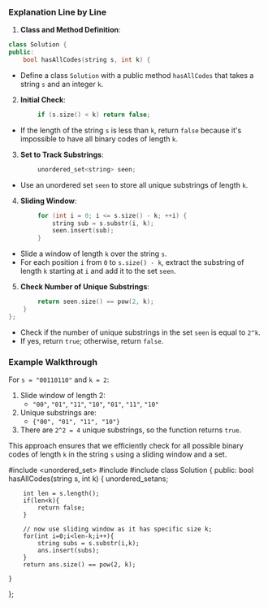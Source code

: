 
### Explanation Line by Line

1. **Class and Method Definition**:

```cpp
class Solution {
public:
    bool hasAllCodes(string s, int k) {
```

- Define a class `Solution` with a public method `hasAllCodes` that takes a string `s` and an integer `k`.

2. **Initial Check**:

```cpp
        if (s.size() < k) return false;
```

- If the length of the string `s` is less than `k`, return `false` because it's impossible to have all binary codes of length `k`.

3. **Set to Track Substrings**:

```cpp
        unordered_set<string> seen;
```

- Use an unordered set `seen` to store all unique substrings of length `k`.

4. **Sliding Window**:

```cpp
        for (int i = 0; i <= s.size() - k; ++i) {
            string sub = s.substr(i, k);
            seen.insert(sub);
        }
```

- Slide a window of length `k` over the string `s`.
- For each position `i` from `0` to `s.size() - k`, extract the substring of length `k` starting at `i` and add it to the set `seen`.

5. **Check Number of Unique Substrings**:

```cpp
        return seen.size() == pow(2, k);
    }
};
```

- Check if the number of unique substrings in the set `seen` is equal to `2^k`.
- If yes, return `true`; otherwise, return `false`.

### Example Walkthrough

For `s = "00110110"` and `k = 2`:

1. Slide window of length 2:
   - `"00"`, `"01"`, `"11"`, `"10"`, `"01"`, `"11"`, `"10"`
2. Unique substrings are:
   - `{"00", "01", "11", "10"}`
3. There are `2^2 = 4` unique substrings, so the function returns `true`.

This approach ensures that we efficiently check for all possible binary codes of length `k` in the string `s` using a sliding window and a set.




  #include <unordered_set>
#include <string>
#include <cmath>
class Solution {
public:
    bool hasAllCodes(string s, int k) {
        unordered_set<string>ans;

        int len = s.length();
        if(len<k){
            return false;
        }

        // now use sliding window as it has specific size k;
        for(int i=0;i<len-k;i++){
            string subs = s.substr(i,k);
            ans.insert(subs);
        }
        return ans.size() == pow(2, k);

    }
};
